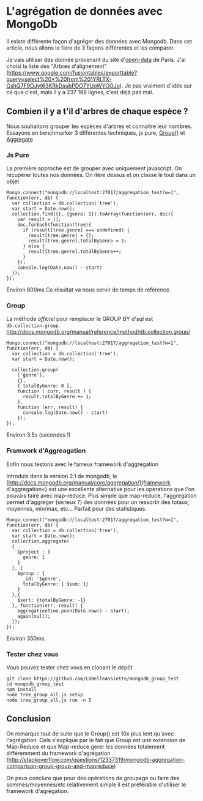 # L'agrégation de données avec MongoDb

Il existe différente façon d'agréger des données avec Mongodb. Dans cet article, nous allons le faire de 3 façons différentes et les comparer.

Je vais utiliser des donnée provenant du site d'[open-data](http://opendata.paris.fr/) de Paris.
J'ai choisi la liste des "Arbres d'alignement" (https://www.google.com/fusiontables/exporttable?query=select%20*%20from%201YRLTX-GshQ7F9OJyt63KRkDsubPDO7YUoWYOOJo). Je pas vraiment d'idée sur ce que c'est, mais il y a 237 168 lignes, c'est déjà pas mal.

## Combien il y a t'il d'arbres de chaque espèce ?

Nous souhaitons grouper les espèces d'arbres et connaitre leur nombres.
Essayons en benchmarker 3 différentes techniques, js pure, [Group()](http://docs.mongodb.org/manual/reference/command/group/) et [Aggregate](http://docs.mongodb.org/manual/reference/command/aggregate/#dbcmd.aggregate)

### Js Pure

La première approche est de grouper avec uniquement javascript. On récupérer toutes nos données. On itère dessus et on classe le tout dans un objet

```
Mongo.connect("mongodb://localhost:27017/aggregation_test?w=1", function(err, db) {
  var collection = db.collection('tree');
  var start = Date.now();
  collection.find({}, {genre: 1}).toArray(function(err, doc){
    var result = [];
    doc.forEach(function(tree){
      if (result[tree.genre] === undefined) {
        result[tree.genre] = {};
        result[tree.genre].totalByGenre = 1;
      } else {
        result[tree.genre].totalByGenre++;
      }
    });
    console.log(Date.now() - start)
  });
});
```

Environ 600ms
Ce résultat va nous servir de temps de référence.

### Group

La méthode *officiel* pour remplacer le GROUP BY d'sql est ``db.collection.group``.
http://docs.mongodb.org/manual/reference/method/db.collection.group/

```
Mongo.connect("mongodb://localhost:27017/aggregation_test?w=1", function(err, db) {
  var collection = db.collection('tree');
  var start = Date.now();

  collection.group(
    ['genre'],
    {},
    { totalByGenre: 0 },
    function ( curr, result ) {
      result.totalByGenre += 1;
    },
    function (err, result) {
      console.log(Date.now() - start)
    });
});
```
Environ 3.5s (secondes !)

### Framwork d'Aggreagation

Enfin nous testons avec le fameux framework d'aggregation

Introduis dans la version 2.1 de mongodb, le [http://docs.mongodb.org/manual/core/aggregation/](framework d'aggregation<) est une excellente alternative pour les operations que l'on pouvais faire avec map-reduce.
Plus simple que map-reduce, l'aggregation permet d'aggreger (sérieux ?) des données pour un ressortir des totaux, moyennes, min/max, etc...
Parfait pour des statistiques.

```
Mongo.connect("mongodb://localhost:27017/aggregation_test?w=1", function(err, db) {
  var collection = db.collection('tree');
  var start = Date.now();
  collection.aggregate(
  {
    $project : {
      genre: 1
    }
  }, {
    $group : {
      _id: '$genre',
      totalByGenre: { $sum: 1}
    }
  },{
    $sort: {totalByGenre: -1}
  }, function(err, result) {
    aggregationTime.push(Date.now() - start);
    again(null);
  });
});
```

Environ 350ms.

### Tester chez vous

Vous pouvez tester chez vous en clonant le dépôt

```
git clone https://github.com/LaBelleAssiette/mongodb_group_test
cd mongodb_group_test
npm install
node tree_group_all.js setup
node tree_group_all.js run -n 5
```

## Conclusion

On remarque tout de suite que le Group() est 10x plus lent qu'avec l'agrégation.
Cela s'explique par le fait que Group est une extension de Map-Reduce et que Map-reduce gerer les données totalement différemment du framework d'agrégation
(http://stackoverflow.com/questions/12337319/mongodb-aggregation-comparison-group-group-and-mapreduce)

On peux conclure que pour des opérations de groupage ou faire des sommes/moyennes/etc relativement simple il est préférable d'utiliser le framework d'agrégation.
